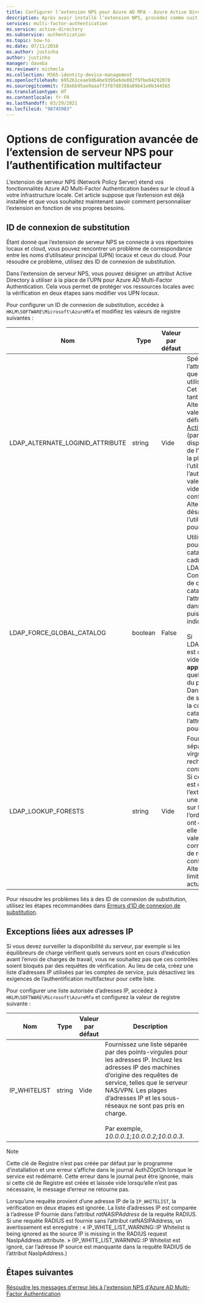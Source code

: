 ```yaml
---
title: Configurer l’extension NPS pour Azure AD MFA - Azure Active Directory
description: Après avoir installé l’extension NPS, procédez comme suit pour la configuration avancée (par exemple, liste des adresses IP approuvées et remplacement de l’UPN).
services: multi-factor-authentication
ms.service: active-directory
ms.subservice: authentication
ms.topic: how-to
ms.date: 07/11/2018
ms.author: justinha
author: justinha
manager: daveba
ms.reviewer: michmcla
ms.collection: M365-identity-device-management
ms.openlocfilehash: 695261ceae9d64be9395e6de082f97be04292078
ms.sourcegitcommit: f28ebb95ae9aaaff3f87d8388a09b41e0b3445b5
ms.translationtype: HT
ms.contentlocale: fr-FR
ms.lasthandoff: 03/29/2021
ms.locfileid: "98745983"
---
```

# <a name="advanced-configuration-options-for-the-nps-extension-for-multi-factor-authentication"></a>Options de configuration avancée de l’extension de serveur NPS pour l’authentification multifacteur

L’extension de serveur NPS (Network Policy Server) étend vos fonctionnalités Azure AD Multi-Factor Authentication basées sur le cloud à votre infrastructure locale. Cet article suppose que l’extension est déjà installée et que vous souhaitez maintenant savoir comment personnaliser l’extension en fonction de vos propres besoins.

## <a name="alternate-login-id"></a>ID de connexion de substitution

Étant donné que l’extension de serveur NPS se connecte à vos répertoires locaux et cloud, vous pouvez rencontrer un problème de correspondance entre les noms d’utilisateur principal (UPN) locaux et ceux du cloud. Pour résoudre ce problème, utilisez des ID de connexion de substitution. 

Dans l’extension de serveur NPS, vous pouvez désigner un attribut Active Directory à utiliser à la place de l’UPN pour Azure AD Multi-Factor Authentication. Cela vous permet de protéger vos ressources locales avec la vérification en deux étapes sans modifier vos UPN locaux. 

Pour configurer un ID de connexion de substitution, accédez à `HKLM\SOFTWARE\Microsoft\AzureMfa` et modifiez les valeurs de registre suivantes :

| Nom | Type | Valeur par défaut | Description |
| ---- | ---- | ------------- | ----------- |
| LDAP_ALTERNATE_LOGINID_ATTRIBUTE | string | Vide | Spécifiez le nom de l’attribut Active Directory que vous souhaitez utiliser au lieu de l’UPN. Cet attribut est utilisé en tant qu’attribut AlternateLoginId. Si cette valeur de registre est définie sur un [attribut Active Directory valide](/windows/win32/adschema/attributes-all) (par exemple, mail ou displayName), la valeur de l’attribut est utilisée à la place de l’UPN de l’utilisateur pour l’authentification. Si cette valeur de registre est vide ou n’est pas configurée, AlternateLoginId est désactivé et l’UPN de l’utilisateur est utilisé pour l’authentification. |
| LDAP_FORCE_GLOBAL_CATALOG | boolean | False | Utilisez cet indicateur pour forcer l’utilisation du catalogue global dans le cadre des recherches LDAP d’AlternateLoginId. Configurez un contrôleur de domaine en tant que catalogue global, ajoutez l’attribut AlternateLoginId dans le catalogue global, puis activez cet indicateur. <br><br> Si LDAP_LOOKUP_FORESTS est configuré (n’est pas vide), **cet indicateur est appliqué comme true**, quelle que soit la valeur du paramètre du registre. Dans ce cas, l’extension de serveur NPS nécessite la configuration du catalogue global avec l’attribut AlternateLoginId pour chaque forêt. |
| LDAP_LOOKUP_FORESTS | string | Vide | Fournissez une liste séparée par des points-virgules pour les forêts à rechercher. Par exemple, *contoso.com;foobar.com*. Si cette valeur de registre est configurée, l’extension NPS effectue une recherche itérative sur toutes les forêts dans l’ordre dans lequel elles ont été répertoriées, et elle retourne la première valeur AlternateLoginId correcte. Si cette valeur de registre n’est pas configurée, la recherche AlternateLoginId est limitée au domaine actuel.|

Pour résoudre les problèmes liés à des ID de connexion de substitution, utilisez les étapes recommandées dans [Erreurs d’ID de connexion de substitution](howto-mfa-nps-extension-errors.md#alternate-login-id-errors).

## <a name="ip-exceptions"></a>Exceptions liées aux adresses IP

Si vous devez surveiller la disponibilité du serveur, par exemple si les équilibreurs de charge vérifient quels serveurs sont en cours d’exécution avant l’envoi de charges de travail, vous ne souhaitez pas que ces contrôles soient bloqués par des requêtes de vérification. Au lieu de cela, créez une liste d’adresses IP utilisées par les comptes de service, puis désactivez les exigences de l’authentification multifacteur pour cette liste.

Pour configurer une liste autorisée d’adresses IP, accédez à `HKLM\SOFTWARE\Microsoft\AzureMfa` et configurez la valeur de registre suivante :

| Nom | Type | Valeur par défaut | Description |
| ---- | ---- | ------------- | ----------- |
| IP_WHITELIST | string | Vide | Fournissez une liste séparée par des points-virgules pour les adresses IP. Incluez les adresses IP des machines d’origine des requêtes de service, telles que le serveur NAS/VPN. Les plages d’adresses IP et les sous-réseaux ne sont pas pris en charge. <br><br> Par exemple, *10.0.0.1;10.0.0.2;10.0.0.3*.

> [!NOTE]
> Cette clé de Registre n’est pas créée par défaut par le programme d’installation et une erreur s’affiche dans le journal AuthZOptCh lorsque le service est redémarré. Cette erreur dans le journal peut être ignorée, mais si cette clé de Registre est créée et laissée vide lorsqu’elle n’est pas nécessaire, le message d’erreur ne retourne pas.

Lorsqu’une requête provient d’une adresse IP de la `IP_WHITELIST`, la vérification en deux étapes est ignorée. La liste d’adresses IP est comparée à l’adresse IP fournie dans l’attribut *ratNASIPAddress* de la requête RADIUS. Si une requête RADIUS est fournie sans l’attribut ratNASIPAddress, un avertissement est enregistré : « IP_WHITE_LIST_WARNING::IP Whitelist is being ignored as the source IP is missing in the RADIUS request NasIpAddress attribute. » (IP_WHITE_LIST_WARNING::IP Whitelist est ignoré, car l’adresse IP source est manquante dans la requête RADIUS de l’attribut NasIpAddress.)

## <a name="next-steps"></a>Étapes suivantes

[Résoudre les messages d'erreur liés à l'extension NPS d'Azure AD Multi-Factor Authentication](howto-mfa-nps-extension-errors.md)